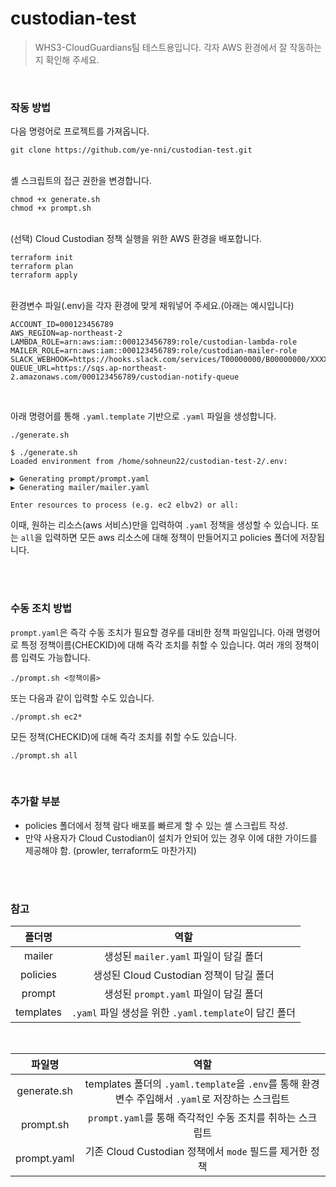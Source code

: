 # custodian-test
> WHS3-CloudGuardians팀 테스트용입니다. 각자 AWS 환경에서 잘 작동하는지 확인해 주세요.

</br>

### 작동 방법
다음 명령어로 프로젝트를 가져옵니다.
```
git clone https://github.com/ye-nni/custodian-test.git
```
</br>
셸 스크립트의 접근 권한을 변경합니다.

```
chmod +x generate.sh
chmod +x prompt.sh
```
<br>
(선택) Cloud Custodian 정책 실행을 위한 AWS 환경을 배포합니다.

```
terraform init
terraform plan
terraform apply
```

</br>
환경변수 파일(.env)을 각자 환경에 맞게 채워넣어 주세요.(아래는 예시입니다)

```
ACCOUNT_ID=000123456789
AWS_REGION=ap-northeast-2
LAMBDA_ROLE=arn:aws:iam::000123456789:role/custodian-lambda-role
MAILER_ROLE=arn:aws:iam::000123456789:role/custodian-mailer-role
SLACK_WEBHOOK=https://hooks.slack.com/services/T00000000/B00000000/XXXXXXXXXXXXXXXXXXXXXXXX
QUEUE_URL=https://sqs.ap-northeast-2.amazonaws.com/000123456789/custodian-notify-queue
```

</br>

아래 명령어를 통해 `.yaml.template` 기반으로 `.yaml` 파일을 생성합니다.

```
./generate.sh
```
```
$ ./generate.sh
Loaded environment from /home/sohneun22/custodian-test-2/.env:

▶ Generating prompt/prompt.yaml
▶ Generating mailer/mailer.yaml

Enter resources to process (e.g. ec2 elbv2) or all:
```
이때, 원하는 리소스(aws 서비스)만을 입력하여 `.yaml` 정책을 생성할 수 있습니다. 또는 `all`을 입력하면 모든 aws 리소스에 대해 정책이 만들어지고 policies 폴더에 저장됩니다. </br>

</br>
</br>

### 수동 조치 방법
`prompt.yaml`은 즉각 수동 조치가 필요할 경우를 대비한 정책 파일입니다.
아래 명령어로 특정 정책이름(CHECKID)에 대해 즉각 조치를 취할 수 있습니다. 여러 개의 정책이름 입력도 가능합니다.
```
./prompt.sh <정책이름>
```
또는 다음과 같이 입력할 수도 있습니다.
```
./prompt.sh ec2*
```
모든 정책(CHECKID)에 대해 즉각 조치를 취할 수도 있습니다.
```
./prompt.sh all
```
</br>

### 추가할 부분
- policies 폴더에서 정책 람다 배포를 빠르게 할 수 있는 셸 스크립트 작성.
- 만약 사용자가 Cloud Custodian이 설치가 안되어 있는 경우 이에 대한 가이드를 제공해야 함. (prowler, terraform도 마찬가지)

</br>
</br>

### 참고
|폴더명|역할|
|:--:|:--:|
|mailer|생성된 `mailer.yaml` 파일이 담길 폴더|
|policies|생성된 Cloud Custodian 정책이 담길 폴더|
|prompt|생성된 `prompt.yaml` 파일이 담길 폴더|
|templates|`.yaml` 파일 생성을 위한 `.yaml.template`이 담긴 폴더|

</br>

|파일명|역할|
|:--:|:--:|
|generate.sh|templates 폴더의 `.yaml.template`을 `.env`를 통해 환경변수 주입해서 `.yaml`로 저장하는 스크립트|
|prompt.sh|`prompt.yaml`를 통해 즉각적인 수동 조치를 취하는 스크립트|
|prompt.yaml|기존 Cloud Custodian 정책에서 `mode` 필드를 제거한 정책|
